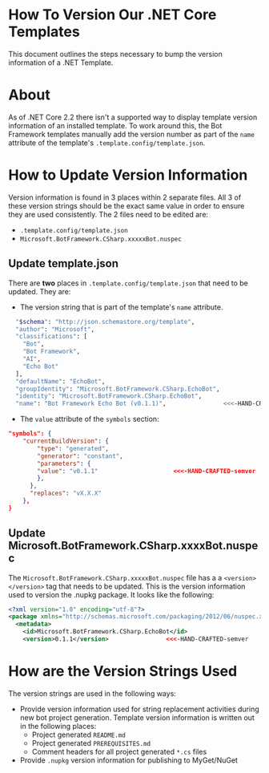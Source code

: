 # How To Version Our .NET Core Templates
This document outlines the steps necessary to bump the version information of a .NET Template.

# About
As of .NET Core 2.2 there isn't a supported way to display template version information of an installed template.
To work around this, the Bot Framework templates manually add the version number as part of the `name` attribute of the template's `.template.config/template.json`.

# How to Update Version Information
Version information is found in 3 places within 2 separate files.  All 3 of these version strings should be the exact same value in order to ensure they are used consistently.  The 2 files need to be edited are:
- `.template.config/template.json`
- `Microsoft.BotFramework.CSharp.xxxxxBot.nuspec`


## Update template.json
There are **two** places in `.template.config/template.json` that need to be updated.  They are:
- The version string that is part of the template's `name` attribute.
```bash
  "$schema": "http://json.schemastore.org/template",
  "author": "Microsoft",
  "classifications": [
    "Bot",
    "Bot Framework",
    "AI",
    "Echo Bot"
  ],
  "defaultName": "EchoBot",
  "groupIdentity": "Microsoft.BotFramework.CSharp.EchoBot",
  "identity": "Microsoft.BotFramework.CSharp.EchoBot",
  "name": "Bot Framework Echo Bot (v0.1.1)",                <<<-HAND-CRAFTED-semver
```

-  The `value` attribute of the `symbols` section:
```json
"symbols": {
    "currentBuildVersion": {
        "type": "generated",
        "generator": "constant",
        "parameters": {
        "value": "v0.1.1"                     <<<-HAND-CRAFTED-semver
        },
      },
      "replaces": "vX.X.X"
    },
}
```

## Update Microsoft.BotFramework.CSharp.xxxxBot.nuspec
The `Microsoft.BotFramework.CSharp.xxxxxBot.nuspec` file has a a `<version></version>` tag that needs to be updated.  This is the version information used to version the .nupkg package.  It looks like the following:

```xml
<?xml version="1.0" encoding="utf-8"?>
<package xmlns="http://schemas.microsoft.com/packaging/2012/06/nuspec.xsd">
  <metadata>
    <id>Microsoft.BotFramework.CSharp.EchoBot</id>
    <version>0.1.1</version>                <<<-HAND-CRAFTED-semver
```



# How are the Version Strings Used
The version strings are used in the following ways:

- Provide version information used for string replacement activities during new bot project generation.  Template version information is written out in the following places:
    - Project generated `README.md`
    - Project generated `PREREQUISITES.md`
    - Comment headers for all project generated `*.cs` files
- Provide `.nupkg` version information for publishing to MyGet/NuGet







